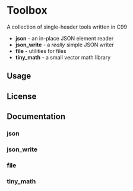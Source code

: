 # Toolbox

A collection of single-header tools written in C99

* **json**          - an in-place JSON element reader
* **json_write**    - a *really* simple JSON writer
* **file**          - utilities for files
* **tiny_math**     - a small vector math library

## Usage

## License

## Documentation

### json

### json_write

### file

### tiny_math